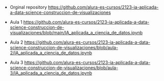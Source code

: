 - Orginal repository
    https://github.com/alura-es-cursos/2123-ia-aplicada-a-data-science-construccion-de-visualizaciones

- Aula 1
    https://github.com/alura-es-cursos/2123-ia-aplicada-a-data-science-construccion-de-visualizaciones/blob/main/IA_aplicada_a_ciencia_de_datos.ipynb

- Aula 2
    https://github.com/alura-es-cursos/2123-ia-aplicada-a-data-science-construccion-de-visualizaciones/blob/aula-2/IA_aplicada_a_ciencia_de_datos.ipynb

- Aula 3
    https://github.com/alura-es-cursos/2123-ia-aplicada-a-data-science-construccion-de-visualizaciones/blob/aula-3/IA_aplicada_a_ciencia_de_datos.ipynb

